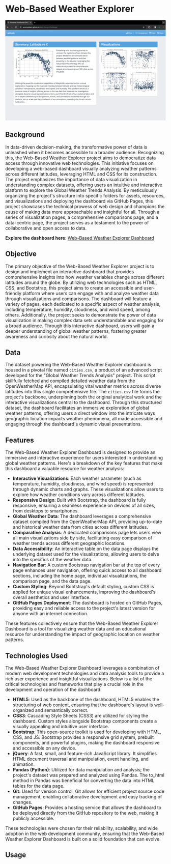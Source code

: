 # Web-Based Weather Explorer
![image](assets/images/homepage.png)
## Background
In data-driven decision-making, the transformative power of data is unleashed when it becomes accessible to a broader audience. Recognizing this, the Web-Based Weather Explorer project aims to democratize data access through innovative web technologies. This initiative focuses on developing a web-based dashboard visually analyzing weather patterns across different latitudes, leveraging HTML and CSS for its construction. The project emphasizes the importance of data visualization in understanding complex datasets, offering users an intuitive and interactive platform to explore the Global Weather Trends Analysis. By meticulously organizing the project's structure into specific folders for assets, resources, and visualizations and deploying the dashboard via GitHub Pages, this project showcases the technical prowess of web design and champions the cause of making data more approachable and insightful for all. Through a series of visualization pages, a comprehensive comparisons page, and a data-centric page, the project serves as a testament to the power of collaborative and open access to data.

**Explore the dashboard here**: [Web-Based Weather Explorer Dashboard](https://jeremytallant.github.io/Web-Design-Challenge/)

## Objective
The primary objective of the Web-Based Weather Explorer project is to design and implement an interactive dashboard that provides comprehensive insights into how weather variables change across different latitudes around the globe. By utilizing web technologies such as HTML, CSS, and Bootstrap, this project aims to create an accessible and user-friendly platform where users can engage with and analyze weather data through visualizations and comparisons. The dashboard will feature a variety of pages, each dedicated to a specific aspect of weather analysis, including temperature, humidity, cloudiness, and wind speed, among others. Additionally, the project seeks to demonstrate the power of data visualization in making complex data sets understandable and engaging for a broad audience. Through this interactive dashboard, users will gain a deeper understanding of global weather patterns, fostering greater awareness and curiosity about the natural world.
## Data
The dataset powering the Web-Based Weather Explorer dashboard is housed in a pivotal file named `cities.csv`, a product of an advanced script developed for the "Global Weather Trends Analysis" project. This script skillfully fetched and compiled detailed weather data from the OpenWeatherMap API, encapsulating vital weather metrics across diverse latitudes into this single comprehensive file. The `cities.csv` file forms the project's backbone, underpinning both the original analytical work and the interactive visualizations central to the dashboard. Through this structured dataset, the dashboard facilitates an immersive exploration of global weather patterns, offering users a direct window into the intricate ways geographic location impacts weather phenomena, all made accessible and engaging through the dashboard's dynamic visual presentations.
## Features
The Web-Based Weather Explorer Dashboard is designed to provide an immersive and interactive experience for users interested in understanding global weather patterns. Here's a breakdown of the key features that make this dashboard a valuable resource for weather analysis:
* **Interactive Visualizations**: Each weather parameter (such as temperature, humidity, cloudiness, and wind speed) is represented through dynamic charts and graphs. These visualizations allow users to explore how weather conditions vary across different latitudes.
* **Responsive Design**: Built with Bootstrap, the dashboard is fully responsive, ensuring a seamless experience on devices of all sizes, from desktops to smartphones.
* **Global Weather Data**: The dashboard leverages a comprehensive dataset compiled from the OpenWeatherMap API, providing up-to-date and historical weather data from cities across different latitudes.
* **Comparative Analysis**: A dedicated comparisons page lets users view all main visualizations side by side, facilitating easy comparison of weather trends across different geographic locations.
* **Data Accessibility**: An interactive table on the data page displays the underlying dataset used for the visualizations, allowing users to delve into the specifics of the weather data.
* **Navigation Bar**: A custom Bootstrap navigation bar at the top of every page enhances user navigation, offering quick access to all dashboard sections, including the home page, individual visualizations, the comparison page, and the data page.
* **Custom Styling**: Beyond Bootstrap's default styling, custom CSS is applied for unique visual enhancements, improving the dashboard's overall aesthetics and user interface.
* **GitHub Pages Deployment**: The dashboard is hosted on GitHub Pages, providing easy and reliable access to the project's latest version for anyone with an internet connection.

These features collectively ensure that the Web-Based Weather Explorer Dashboard is a tool for visualizing weather data and an educational resource for understanding the impact of geographic location on weather patterns.
## Technologies Used
The Web-Based Weather Explorer Dashboard leverages a combination of modern web development technologies and data analysis tools to provide a rich user experience and insightful visualizations. Below is a list of the critical technologies and frameworks that play a crucial role in the development and operation of the dashboard:
* **HTML5**: Used as the backbone of the dashboard, HTML5 enables the structuring of web content, ensuring that the dashboard's layout is well-organized and semantically correct.
* **CSS3**: Cascading Style Sheets (CSS3) are utilized for styling the dashboard. Custom styles alongside Bootstrap components create a visually appealing and intuitive user interface.
* **Bootstrap**: This open-source toolkit is used for developing with HTML, CSS, and JS. Bootstrap provides a responsive grid system, prebuilt components, and powerful plugins, making the dashboard responsive and accessible on any device.
* **jQuery**: A fast, small, and feature-rich JavaScript library. It simplifies HTML document traversal and manipulation, event handling, and animation.
* **Pandas (Python)**: Utilized for data manipulation and analysis; the project's dataset was prepared and analyzed using Pandas. The to_html method in Pandas was beneficial for converting the data into HTML tables for the data page.
* **Git:** Used for version control, Git allows for efficient project source code management, enabling collaborative development and easy tracking of changes.
* **GitHub Pages**: Provides a hosting service that allows the dashboard to be deployed directly from the GitHub repository to the web, making it publicly accessible.

These technologies were chosen for their reliability, scalability, and wide adoption in the web development community, ensuring that the Web-Based Weather Explorer Dashboard is built on a solid foundation that can evolve.
## Usage



